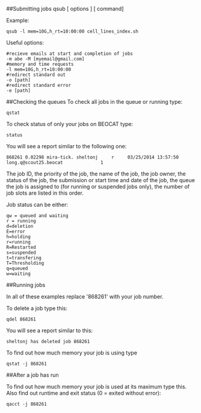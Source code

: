 ##Submitting  jobs
    qsub [ options ] [ command]
    
Example:

    qsub -l mem=10G,h_rt=10:00:00 cell_lines_index.sh
    
Useful options:

    #recieve emails at start and completion of jobs
    -m abe -M [myemail@gmail.com]
    #memory and time requests
    -l mem=10G,h_rt=10:00:00
    #redirect standard out
    -o [path]
    #redirect standard error
    -e [path]
    
##Checking the queues
To check all jobs in the queue or running type:

    qstat
    
To check status  of only your jobs on BEOCAT type:

    status
    
You will see a report similar to the following one:

    868261 0.02298 mira-tick. sheltonj     r     03/25/2014 13:57:50 long.q@scout25.beocat              1 

The job ID, the priority of the job, the name of the job, the job owner, the status of the  job, the submission or start time and date of the job, the  queue  the  job  is  assigned  to  (for  running  or suspended jobs only), the number of job slots are listed in this order.

Job status can be either:

    qw = queued and waiting
    r = running
    d=deletion
    E=error
    h=holding
    r=running
    R=Restarted
    s=suspended
    t=transfering
    T=Thresholding
    q=queued
    w=waiting

##Running jobs

In all of these examples replace '868261' with your job number.

To delete a job type this:

    qdel 868261

You will see a report similar to this:

    sheltonj has deleted job 868261

To find out how much memory your job is using type

    qstat -j 868261
    
##After a job has run

To find out how much memory your job is used at its maximum type this. Also find out runtime and exit status (0 = exited without error):

    qacct -j 868261

